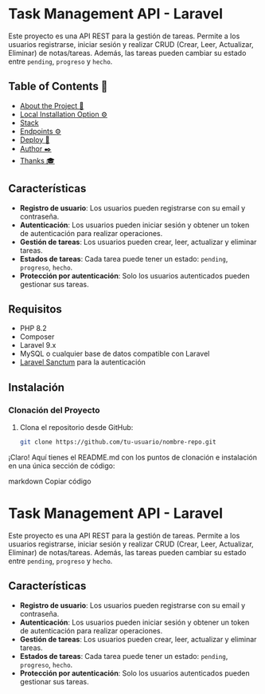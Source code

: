 # Task Management API - Laravel

Este proyecto es una API REST para la gestión de tareas. Permite a los usuarios registrarse, iniciar sesión y realizar CRUD (Crear, Leer, Actualizar, Eliminar) de notas/tareas. Además, las tareas pueden cambiar su estado entre `pending`, `progreso` y `hecho`.

## Table of Contents 📝
- [About the Project 📁](#about-the-project-📁)
- [Local Installation Option ⚙️](#local-installation-option-⚙️)
- [Stack](#stack)
- [Endpoints ⚙️](#endpoints-⚙️)
-  [Deploy 🚀](#deploy-🚀)
- [Author ✒️](#author-✒️)
- [Thanks 🎓](#thanks-🎓)

## Características

- **Registro de usuario**: Los usuarios pueden registrarse con su email y contraseña.
- **Autenticación**: Los usuarios pueden iniciar sesión y obtener un token de autenticación para realizar operaciones.
- **Gestión de tareas**: Los usuarios pueden crear, leer, actualizar y eliminar tareas.
- **Estados de tareas**: Cada tarea puede tener un estado: `pending`, `progreso`, `hecho`.
- **Protección por autenticación**: Solo los usuarios autenticados pueden gestionar sus tareas.

## Requisitos

- PHP 8.2
- Composer
- Laravel 9.x
- MySQL o cualquier base de datos compatible con Laravel
- [Laravel Sanctum](https://laravel.com/docs/9.x/sanctum) para la autenticación 
## Instalación


### Clonación del Proyecto

1. Clona el repositorio desde GitHub:

   ```bash
   git clone https://github.com/tu-usuario/nombre-repo.git

¡Claro! Aquí tienes el README.md con los puntos de clonación e instalación en una única sección de código:

markdown
Copiar código
# Task Management API - Laravel

Este proyecto es una API REST para la gestión de tareas. Permite a los usuarios registrarse, iniciar sesión y realizar CRUD (Crear, Leer, Actualizar, Eliminar) de notas/tareas. Además, las tareas pueden cambiar su estado entre `pending`, `progreso` y `hecho`.

## Características

- **Registro de usuario**: Los usuarios pueden registrarse con su email y contraseña.
- **Autenticación**: Los usuarios pueden iniciar sesión y obtener un token de autenticación para realizar operaciones.
- **Gestión de tareas**: Los usuarios pueden crear, leer, actualizar y eliminar tareas.
- **Estados de tareas**: Cada tarea puede tener un estado: `pending`, `progreso`, `hecho`.
- **Protección por autenticación**: Solo los usuarios autenticados pueden gestionar sus tareas.
